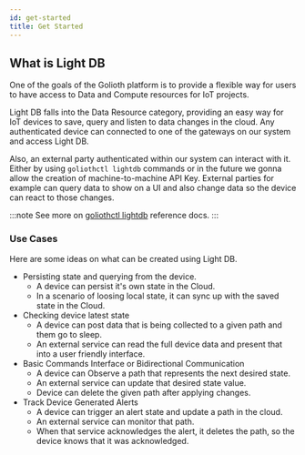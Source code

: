 ```yaml
---
id: get-started
title: Get Started
---
```


## What is Light DB

One of the goals of the Golioth platform is to provide a flexible way for users to have access to Data and Compute resources for IoT projects.

Light DB falls into the Data Resource category, providing an easy way for IoT devices to save, query and listen to data changes in the cloud. Any authenticated device can connected to one of the gateways on our system and access Light DB.

Also, an external party authenticated within our system can interact with it. Either by using `goliothctl lightdb` commands or in the future we gonna allow the creation of machine-to-machine API Key. External parties for example can query data to show on a UI and also change data so the device can react to those changes.

:::note
See more on [goliothctl lightdb](/docs/reference/goliothctl/goliothctl_lightdb) reference docs.
:::

### Use Cases

Here are some ideas on what can be created using Light DB.

- Persisting state and querying from the device.
  - A device can persist it's own state in the Cloud.
  - In a scenario of loosing local state, it can sync up with the saved state in the Cloud.
- Checking device latest state
  - A device can post data that is being collected to a given path and them go to sleep.
  - An external service can read the full device data and present that into a user friendly interface.
- Basic Commands Interface or Bidirectional Communication
  - A device can Observe a path that represents the next desired state.
  - An external service can update that desired state value.
  - Device can delete the given path after applying changes.
- Track Device Generated Alerts
  - A device can trigger an alert state and update a path in the cloud.
  - An external service can monitor that path.
  - When that service acknowledges the alert, it deletes the path, so the device knows that it was acknowledged.
